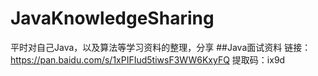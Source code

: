 # JavaKnowledgeSharing
平时对自己Java，以及算法等学习资料的整理，分享
##Java面试资料
链接：https://pan.baidu.com/s/1xPIFIud5tiwsF3WW6KxyFQ 
提取码：ix9d 

